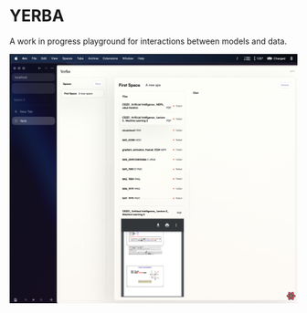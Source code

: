 # YERBA

A work in progress playground for interactions between models and data.

<!--  -->

![image](./.readme/temp-header.png)
